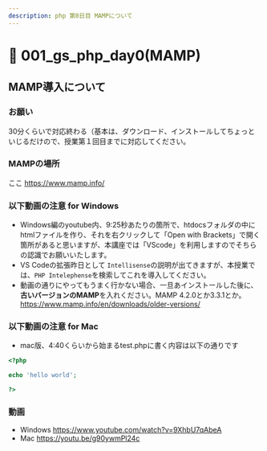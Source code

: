 ```yaml
---
description: php 第0日目 MAMPについて
---
```


# 🐘 001\_gs\_php\_day0(MAMP)

## MAMP導入について

### お願い

30分くらいで対応終わる（基本は、ダウンロード、インストールしてちょっといじるだけので、授業第１回目までに対応してください。

### MAMPの場所

ここ <https://www.mamp.info/>

### 以下動画の注意 for Windows

* Windows編のyoutube内、9:25秒あたりの箇所で、htdocsフォルダの中にhtmlファイルを作り、それを右クリックして「Open with Brackets」で開く箇所があると思いますが、本講座では「VScode」を利用しますのでそちらの認識でお願いいたします。
* VS Codeの拡張昨日として `Intellisense`の説明が出てきますが、本授業では、`PHP Intelephense`を検索してこれを導入してください。
* 動画の通りにやってもうまく行かない場合、一旦あインストールした後に、**古いバージョンのMAMP**を入れください。MAMP 4.2.0とか3.3.1とか。<https://www.mamp.info/en/downloads/older-versions/>

### 以下動画の注意 for Mac

* mac版、4:40くらいから始まるtest.phpに書く内容は以下の通りです

```php
<?php

echo 'hello world';

?>
```

### 動画

* Windows <https://www.youtube.com/watch?v=9XhbU7qAbeA>
* Mac <https://youtu.be/g90ywmPl24c>
